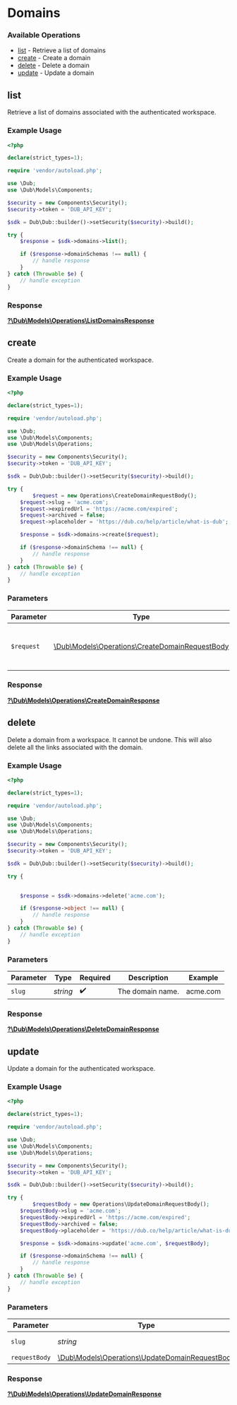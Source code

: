# Domains


### Available Operations

* [list](#list) - Retrieve a list of domains
* [create](#create) - Create a domain
* [delete](#delete) - Delete a domain
* [update](#update) - Update a domain

## list

Retrieve a list of domains associated with the authenticated workspace.

### Example Usage

```php
<?php

declare(strict_types=1);

require 'vendor/autoload.php';

use \Dub;
use \Dub\Models\Components;

$security = new Components\Security();
$security->token = 'DUB_API_KEY';

$sdk = Dub\Dub::builder()->setSecurity($security)->build();

try {
    $response = $sdk->domains->list();

    if ($response->domainSchemas !== null) {
        // handle response
    }
} catch (Throwable $e) {
    // handle exception
}
```


### Response

**[?\Dub\Models\Operations\ListDomainsResponse](../../Models/Operations/ListDomainsResponse.md)**


## create

Create a domain for the authenticated workspace.

### Example Usage

```php
<?php

declare(strict_types=1);

require 'vendor/autoload.php';

use \Dub;
use \Dub\Models\Components;
use \Dub\Models\Operations;

$security = new Components\Security();
$security->token = 'DUB_API_KEY';

$sdk = Dub\Dub::builder()->setSecurity($security)->build();

try {
        $request = new Operations\CreateDomainRequestBody();
    $request->slug = 'acme.com';
    $request->expiredUrl = 'https://acme.com/expired';
    $request->archived = false;
    $request->placeholder = 'https://dub.co/help/article/what-is-dub';;

    $response = $sdk->domains->create($request);

    if ($response->domainSchema !== null) {
        // handle response
    }
} catch (Throwable $e) {
    // handle exception
}
```

### Parameters

| Parameter                                                                                            | Type                                                                                                 | Required                                                                                             | Description                                                                                          |
| ---------------------------------------------------------------------------------------------------- | ---------------------------------------------------------------------------------------------------- | ---------------------------------------------------------------------------------------------------- | ---------------------------------------------------------------------------------------------------- |
| `$request`                                                                                           | [\Dub\Models\Operations\CreateDomainRequestBody](../../Models/Operations/CreateDomainRequestBody.md) | :heavy_check_mark:                                                                                   | The request object to use for the request.                                                           |


### Response

**[?\Dub\Models\Operations\CreateDomainResponse](../../Models/Operations/CreateDomainResponse.md)**


## delete

Delete a domain from a workspace. It cannot be undone. This will also delete all the links associated with the domain.

### Example Usage

```php
<?php

declare(strict_types=1);

require 'vendor/autoload.php';

use \Dub;
use \Dub\Models\Components;
use \Dub\Models\Operations;

$security = new Components\Security();
$security->token = 'DUB_API_KEY';

$sdk = Dub\Dub::builder()->setSecurity($security)->build();

try {
    

    $response = $sdk->domains->delete('acme.com');

    if ($response->object !== null) {
        // handle response
    }
} catch (Throwable $e) {
    // handle exception
}
```

### Parameters

| Parameter          | Type               | Required           | Description        | Example            |
| ------------------ | ------------------ | ------------------ | ------------------ | ------------------ |
| `slug`             | *string*           | :heavy_check_mark: | The domain name.   | acme.com           |


### Response

**[?\Dub\Models\Operations\DeleteDomainResponse](../../Models/Operations/DeleteDomainResponse.md)**


## update

Update a domain for the authenticated workspace.

### Example Usage

```php
<?php

declare(strict_types=1);

require 'vendor/autoload.php';

use \Dub;
use \Dub\Models\Components;
use \Dub\Models\Operations;

$security = new Components\Security();
$security->token = 'DUB_API_KEY';

$sdk = Dub\Dub::builder()->setSecurity($security)->build();

try {
        $requestBody = new Operations\UpdateDomainRequestBody();
    $requestBody->slug = 'acme.com';
    $requestBody->expiredUrl = 'https://acme.com/expired';
    $requestBody->archived = false;
    $requestBody->placeholder = 'https://dub.co/help/article/what-is-dub';

    $response = $sdk->domains->update('acme.com', $requestBody);

    if ($response->domainSchema !== null) {
        // handle response
    }
} catch (Throwable $e) {
    // handle exception
}
```

### Parameters

| Parameter                                                                                            | Type                                                                                                 | Required                                                                                             | Description                                                                                          | Example                                                                                              |
| ---------------------------------------------------------------------------------------------------- | ---------------------------------------------------------------------------------------------------- | ---------------------------------------------------------------------------------------------------- | ---------------------------------------------------------------------------------------------------- | ---------------------------------------------------------------------------------------------------- |
| `slug`                                                                                               | *string*                                                                                             | :heavy_check_mark:                                                                                   | The domain name.                                                                                     | acme.com                                                                                             |
| `requestBody`                                                                                        | [\Dub\Models\Operations\UpdateDomainRequestBody](../../Models/Operations/UpdateDomainRequestBody.md) | :heavy_minus_sign:                                                                                   | N/A                                                                                                  |                                                                                                      |


### Response

**[?\Dub\Models\Operations\UpdateDomainResponse](../../Models/Operations/UpdateDomainResponse.md)**

